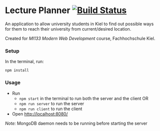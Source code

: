 # Lecture Planner [![Build Status](https://travis-ci.com/SubodhDahal/lecture-planner.svg?token=Mqz54ieof9heq97X4cWZ&branch=master)](https://travis-ci.com/SubodhDahal/lecture-planner)

An application to allow university students in Kiel to find out possible ways for them to reach their university from current/desired location.

Created for *MI133 Modern Web Development* course, Fachhochschule Kiel.

### Setup
In the terminal, run:
```
npm install
```

### Usage
- Run 
    - `npm start` in the terminal to run both the server and the client
    OR
    - `npm run server` to run the server
    - `npm run client` to run the client
- Open [http://localhost:8080/](http://localhost:8080/)

*Note:* MongoDB daemon needs to be running before starting the server